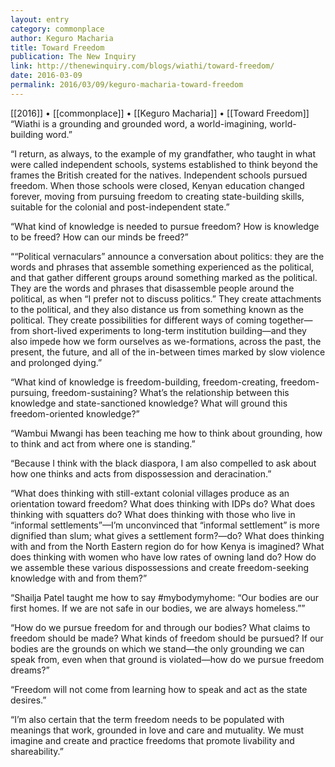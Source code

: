 ```yaml
---
layout: entry
category: commonplace
author: Keguro Macharia
title: Toward Freedom
publication: The New Inquiry
link: http://thenewinquiry.com/blogs/wiathi/toward-freedom/
date: 2016-03-09
permalink: 2016/03/09/keguro-macharia-toward-freedom
---
```


[[2016]] • [[commonplace]] • [[Keguro Macharia]] • [[Toward Freedom]]
 
“Wiathi is a grounding and grounded word, a world-imagining, world-building word.”

“I return, as always, to the example of my grandfather, who taught in what were called independent schools, systems established to think beyond the frames the British created for the natives. Independent schools pursued freedom. When those schools were closed, Kenyan education changed forever, moving from pursuing freedom to creating state-building skills, suitable for the colonial and post-independent state.”

“What kind of knowledge is needed to pursue freedom? How is knowledge to be freed? How can our minds be freed?”

““Political vernaculars” announce a conversation about politics: they are the words and phrases that assemble something experienced as the political, and that gather different groups around something marked as the political. They are the words and phrases that disassemble people around the political, as when “I prefer not to discuss politics.” They create attachments to the political, and they also distance us from something known as the political. They create possibilities for different ways of coming together—from short-lived experiments to long-term institution building—and they also impede how we form ourselves as we-formations, across the past, the present, the future, and all of the in-between times marked by slow violence and prolonged dying.”

“What kind of knowledge is freedom-building, freedom-creating, freedom-pursuing, freedom-sustaining? What’s the relationship between this knowledge and state-sanctioned knowledge? What will ground this freedom-oriented knowledge?”

“Wambui Mwangi has been teaching me how to think about grounding, how to think and act from where one is standing.”

“Because I think with the black diaspora, I am also compelled to ask about how one thinks and acts from dispossession and deracination.”

“What does thinking with still-extant colonial villages produce as an orientation toward freedom? What does thinking with IDPs do? What does thinking with squatters do? What does thinking with those who live in “informal settlements”—I’m unconvinced that “informal settlement” is more dignified than slum; what gives a settlement form?—do? What does thinking with and from the North Eastern region do for how Kenya is imagined? What does thinking with women who have low rates of owning land do? How do we assemble these various dispossessions and create freedom-seeking knowledge with and from them?”

“Shailja Patel taught me how to say #mybodymyhome: “Our bodies are our first homes. If we are not safe in our bodies, we are always homeless.””

“How do we pursue freedom for and through our bodies? What claims to freedom should be made? What kinds of freedom should be pursued? If our bodies are the grounds on which we stand—the only grounding we can speak from, even when that ground is violated—how do we pursue freedom dreams?”

“Freedom will not come from learning how to speak and act as the state desires.”

“I’m also certain that the term freedom needs to be populated with meanings that work, grounded in love and care and mutuality. We must imagine and create and practice freedoms that promote livability and shareability.”

